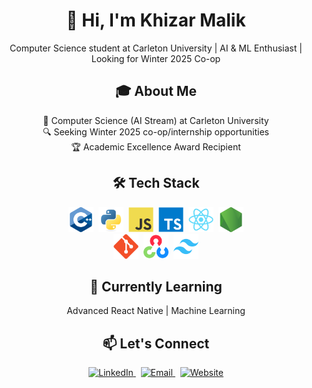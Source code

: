 <div align="center">

# 👋 Hi, I'm Khizar Malik

<p align="center">
Computer Science student at Carleton University | AI & ML Enthusiast | Looking for Winter 2025 Co-op
</p>

## 🎓 About Me
<p align="center">
🌟 Computer Science (AI Stream) at Carleton University<br>
🔍 Seeking Winter 2025 co-op/internship opportunities<br>
🏆 Academic Excellence Award Recipient
</p>

## 🛠 Tech Stack

<!-- Languages -->
<div align="center">
  <img src="https://raw.githubusercontent.com/devicons/devicon/master/icons/cplusplus/cplusplus-original.svg" alt="C++" width="40" height="40"/>&nbsp;
  <img src="https://raw.githubusercontent.com/devicons/devicon/master/icons/python/python-original.svg" alt="Python" width="40" height="40"/>&nbsp;
  <img src="https://raw.githubusercontent.com/devicons/devicon/master/icons/javascript/javascript-original.svg" alt="JavaScript" width="40" height="40"/>&nbsp;
  <img src="https://raw.githubusercontent.com/devicons/devicon/master/icons/typescript/typescript-original.svg" alt="TypeScript" width="40" height="40"/>&nbsp;
  <img src="https://raw.githubusercontent.com/devicons/devicon/master/icons/react/react-original.svg" alt="React" width="40" height="40"/>&nbsp;
  <img src="https://raw.githubusercontent.com/devicons/devicon/master/icons/nodejs/nodejs-original.svg" alt="Node.js" width="40" height="40"/>
</div>

<!-- Tools -->
<div align="center">
  <img src="https://raw.githubusercontent.com/devicons/devicon/master/icons/git/git-original.svg" alt="Git" width="40" height="40"/>&nbsp;
  <img src="https://raw.githubusercontent.com/devicons/devicon/master/icons/opencv/opencv-original.svg" alt="OpenCV" width="40" height="40"/>&nbsp;
  <img src="https://raw.githubusercontent.com/devicons/devicon/master/icons/tailwindcss/tailwindcss-original.svg" alt="Tailwind" width="40" height="40"/>
</div>

## 🌱 Currently Learning
<p align="center">
Advanced React Native | Machine Learning 
</p>

## 📫 Let's Connect

<p align="center">
  <a href="https://www.linkedin.com/in/khizar--malik/">
    <img src="https://img.shields.io/badge/LinkedIn-0077B5?style=for-the-badge&logo=linkedin&logoColor=white" alt="LinkedIn"/>
  </a>&nbsp;
  <a href="mailto:khizarmalik@cmail.carleton.ca">
    <img src="https://img.shields.io/badge/Email-D14836?style=for-the-badge&logo=gmail&logoColor=white" alt="Email"/>
  </a>&nbsp;
  <a href="https://khizarmalik.com/">
    <img src="https://img.shields.io/badge/Website-000000?style=for-the-badge&logo=About.me&logoColor=white" alt="Website"/>
  </a>
</p>

</div>
